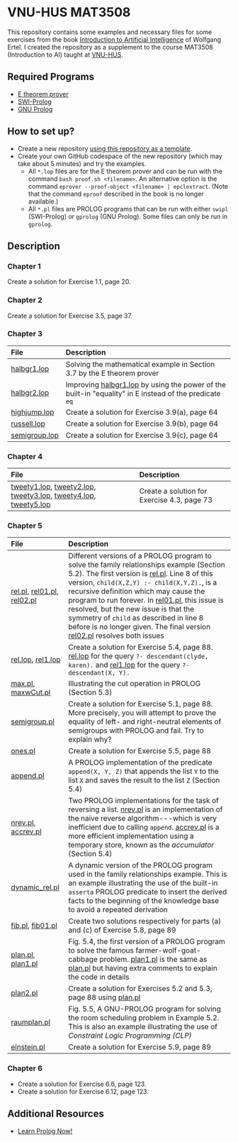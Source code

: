 # VNU-HUS MAT3508 

This repository contains some examples and necessary files for some exercises from the book [Introduction to Artificial Intelligence](https://link.springer.com/book/10.1007/978-3-319-58487-4) of Wolfgang Ertel. I created the repository as a supplement to the course MAT3508 (Introduction to AI) taught at [VNU-HUS](https://hus.vnu.edu.vn).

## Required Programs

* [E theorem prover](http://wwwlehre.dhbw-stuttgart.de/~sschulz/E/E.html)
* [SWI-Prolog](https://www.swi-prolog.org)
* [GNU Prolog](http://www.gprolog.org)

## How to set up?

* Create a new repository [using this repository as a template](https://docs.github.com/en/repositories/creating-and-managing-repositories/creating-a-repository-from-a-template#creating-a-repository-from-a-template).
* Create your own GitHub codespace of the new repository (which may take about 5 minutes) and try the examples.
  * All `*.lop` files are for the E theorem prover and can be run with the command `bash proof.sh <filename>`. An alternative option is the command `eprover --proof-object <filename> | epclextract`. (Note that the command `eproof` described in the book is no longer available.)
  * All `*.pl` files are PROLOG programs that can be run with either `swipl` (SWI-Prolog) or `gprolog` (GNU Prolog). Some files can only be run in `gprolog`.

## Description

### Chapter 1

Create a solution for Exercise 1.1, page 20.

### Chapter 2

Create a solution for Exercise 3.5, page 37.

### Chapter 3

| File | Description |
|:-----|:------------|
| [halbgr1.lop](Chapter%203/halbgr1.lop) | Solving the mathematical example in Section 3.7 by the E theorem prover |
| [halbgr2.lop](Chapter%203/halbgr2.lop) | Improving [halbgr1.lop](Chapter%203/halbgr1.lop) by using the power of the built-in "equality" in E instead of the predicate `eq` |
| [highjump.lop](Chapter%203/highjump.lop) | Create a solution for Exercise 3.9(a), page 64 |
| [russell.lop](Chapter%203/russell.lop) | Create a solution for Exercise 3.9(b), page 64 |
| [semigroup.lop](Chapter%203/semigroup.lop) | Create a solution for Exercise 3.9(c), page 64 |

### Chapter 4

| File | Description |
|:-----|:------------|
| [tweety1.lop](Chapter%204/tweety1.lop), [tweety2.lop](Chapter%204/tweety3.lop), [tweety3.lop](Chapter%204/tweety3.lop), [tweety4.lop](Chapter%204/tweety4.lop), [tweety5.lop](Chapter%204/tweety5.lop) | Create a solution for Exercise 4.3, page 73 |

### Chapter 5

| File | Description |
|:-----|:------------|
| [rel.pl](Chapter%205/rel.pl), [rel01.pl](Chapter%205/rel01.pl), [rel02.pl](Chapter%205/rel02.pl) | Different versions of a PROLOG program to solve the family relationships example (Section 5.2). The first version is [rel.pl](Chapter%205/rel.pl). Line 8 of this version, `child(X,Z,Y) :- child(X,Y,Z).`, is a recursive definition which may cause the program to run forever. In [rel01.pl](Chapter%205/rel01.pl), this issue is resolved, but the new issue is that the symmetry of `child` as described in line 8 before is no longer given. The final version [rel02.pl](Chapter%205/rel02.pl) resolves both issues |
| [rel.lop](Chapter%205/rel.lop), [rel1.lop](Chapter%205/rel1.lop) | Create a solution for Exercise 5.4, page 88. [rel.lop](Chapter%205/rel.lop) for the query `?- descendant(clyde, karen).` and [rel1.lop](Chapter%205/rel1.lop) for the query `?- descendant(X, Y).` |
| [max.pl](Chapter%205/max.pl), [maxwCut.pl](Chapter%205/maxwCut.pl) | Illustrating the cut operation in PROLOG (Section 5.3) |
| [semigroup.pl](Chapter%205/semigroup.pl) | Create a solution for Exercise 5.1, page 88. More precisely, you will attempt to prove the equality of left- and right-neutral elements of semigroups with PROLOG and fail. Try to explain why? |
| [ones.pl](Chapter%205/ones.pl) | Create a solution for Exercise 5.5, page 88 |
| [append.pl](Chapter%205/append.pl) | A PROLOG implementation of the predicate `append(X, Y, Z)` that appends the list `Y` to the list `X` and saves the result to the list `Z` (Section 5.4) |
| [nrev.pl](Chapter%205/nrev.pl), [accrev.pl](Chapter%205/accrev.pl) | Two PROLOG implementations for the task of reversing a list. [nrev.pl](Chapter%205/nrev.pl) is an implementation of the naive reverse algorithm---which is very inefficient due to calling `append`. [accrev.pl](Chapter%205/accrev.pl) is a more efficient implementation using a temporary store, known as the *accumulator* (Section 5.4) |
| [dynamic_rel.pl](Chapter%205/dynamic_rel.pl) | A dynamic version of the PROLOG program used in the family relationships example. This is an example illustrating the use of the built-in `asserta` PROLOG predicate to insert the derived facts to the beginning of the knowledge base to avoid a repeated derivation |
| [fib.pl](Chapter%205/fib.pl), [fib01.pl](Chapter%205/fib01.pl) | Create two solutions respectively for parts (a) and (c) of Exercise 5.8, page 89 |
| [plan.pl](Chapter%205/plan.pl), [plan1.pl](Chapter%205/plan1.pl) | Fig. 5.4, the first version of a PROLOG program to solve the famous farmer-wolf-goat-cabbage problem. [plan1.pl](Chapter%205/plan1.pl) is the same as [plan.pl](Chapter%205/plan.pl) but having extra comments to explain the code in details |
| [plan2.pl](Chapter%205/plan2.pl) | Create a solution for Exercises 5.2 and 5.3, page 88 using [plan.pl](Chapter%205/plan.pl) |
| [raumplan.pl](Chapter%205/raumplan.pl) | Fig. 5.5, A GNU-PROLOG program for solving the room scheduling problem in Example 5.2. This is also an example illustrating the use of *Constraint Logic Programming (CLP)* |
| [einstein.pl](Chapter%205/einstein.pl) | Create a solution for Exercise 5.9, page 89 |

### Chapter 6

* Create a solution for Exercise 6.6, page 123.
* Create a solution for Exercise 6.12, page 123.

## Additional Resources

* [Learn Prolog Now!](https://www.let.rug.nl/bos/lpn//lpnpage.php?pageid=online)

